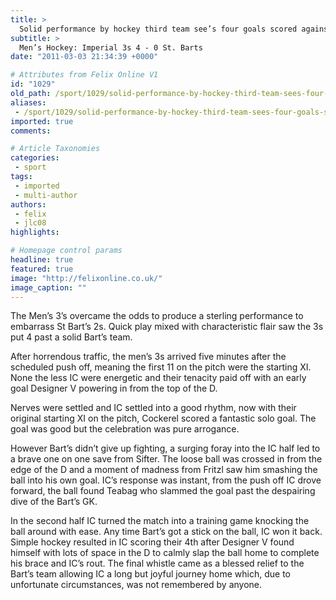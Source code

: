 ```yaml
---
title: >
  Solid performance by hockey third team see’s four goals scored against St. Barts
subtitle: >
  Men’s Hockey: Imperial 3s 4 - 0 St. Barts
date: "2011-03-03 21:34:39 +0000"

# Attributes from Felix Online V1
id: "1029"
old_path: /sport/1029/solid-performance-by-hockey-third-team-sees-four-goals-scored-against-st-barts
aliases:
 - /sport/1029/solid-performance-by-hockey-third-team-sees-four-goals-scored-against-st-barts
imported: true
comments:

# Article Taxonomies
categories:
 - sport
tags:
 - imported
 - multi-author
authors:
 - felix
 - jlc08
highlights:

# Homepage control params
headline: true
featured: true
image: "http://felixonline.co.uk/"
image_caption: ""
---
```


The Men’s 3’s overcame the odds to produce a sterling performance to embarrass St Bart’s 2s. Quick play mixed with characteristic flair saw the 3s put 4 past a solid Bart’s team.

After horrendous traffic, the men’s 3s arrived five minutes after the scheduled push off, meaning the first 11 on the pitch were the starting XI. None the less IC were energetic and their tenacity paid off with an early goal Designer V powering in from the top of the D.

Nerves were settled and IC settled into a good rhythm, now with their original starting XI on the pitch, Cockerel scored a fantastic solo goal. The goal was good but the celebration was pure arrogance.

However Bart’s didn’t give up fighting, a surging foray into the IC half led to a brave one on one save from Sifter. The loose ball was crossed in from the edge of the D and a moment of madness from Fritzl saw him smashing the ball into his own goal. IC’s response was instant, from the push off IC drove forward, the ball found Teabag who slammed the goal past the despairing dive of the Bart’s GK.

In the second half IC turned the match into a training game knocking the ball around with ease. Any time Bart’s got a stick on the ball, IC won it back. Simple hockey resulted in IC scoring their 4th after Designer V found himself with lots of space in the D to calmly slap the ball home to complete his brace and IC’s rout. The final whistle came as a blessed relief to the Bart’s team allowing IC a long but joyful journey home which, due to unfortunate circumstances, was not remembered by anyone.
